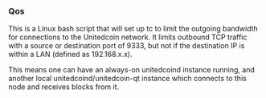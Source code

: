 ### Qos ###

This is a Linux bash script that will set up tc to limit the outgoing bandwidth for connections to the Unitedcoin network. It limits outbound TCP traffic with a source or destination port of 9333, but not if the destination IP is within a LAN (defined as 192.168.x.x).

This means one can have an always-on unitedcoind instance running, and another local unitedcoind/unitedcoin-qt instance which connects to this node and receives blocks from it.
